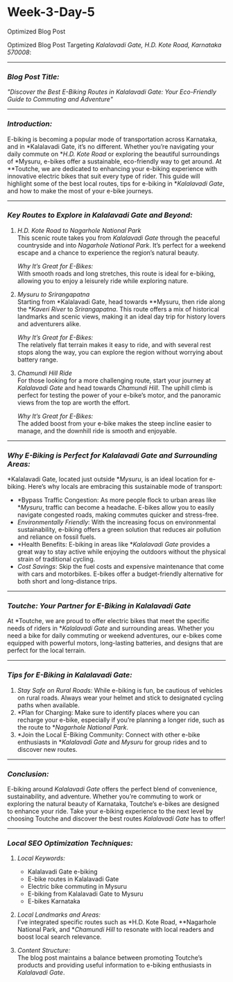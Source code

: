 # Week-3-Day-5
Optimized Blog Post

Optimized Blog Post Targeting *Kalalavadi Gate, H.D. Kote Road, Karnataka 570008*:

---

### *Blog Post Title:*
*"Discover the Best E-Biking Routes in Kalalavadi Gate: Your Eco-Friendly Guide to Commuting and Adventure"*

---

### *Introduction:*
E-biking is becoming a popular mode of transportation across Karnataka, and in *Kalalavadi Gate, it’s no different. Whether you’re navigating your daily commute on **H.D. Kote Road* or exploring the beautiful surroundings of *Mysuru, e-bikes offer a sustainable, eco-friendly way to get around. At **Toutche, we are dedicated to enhancing your e-biking experience with innovative electric bikes that suit every type of rider. This guide will highlight some of the best local routes, tips for e-biking in **Kalalavadi Gate*, and how to make the most of your e-bike journeys.

---

### *Key Routes to Explore in Kalalavadi Gate and Beyond:*

1. *H.D. Kote Road to Nagarhole National Park*  
   This scenic route takes you from *Kalalavadi Gate* through the peaceful countryside and into *Nagarhole National Park*. It’s perfect for a weekend escape and a chance to experience the region’s natural beauty.

   *Why It’s Great for E-Bikes:*  
   With smooth roads and long stretches, this route is ideal for e-biking, allowing you to enjoy a leisurely ride while exploring nature.

2. *Mysuru to Srirangapatna*  
   Starting from *Kalalavadi Gate, head towards **Mysuru, then ride along the **Kaveri River* to *Srirangapatna*. This route offers a mix of historical landmarks and scenic views, making it an ideal day trip for history lovers and adventurers alike.

   *Why It’s Great for E-Bikes:*  
   The relatively flat terrain makes it easy to ride, and with several rest stops along the way, you can explore the region without worrying about battery range.

3. *Chamundi Hill Ride*  
   For those looking for a more challenging route, start your journey at *Kalalavadi Gate* and head towards *Chamundi Hill*. The uphill climb is perfect for testing the power of your e-bike’s motor, and the panoramic views from the top are worth the effort.

   *Why It’s Great for E-Bikes:*  
   The added boost from your e-bike makes the steep incline easier to manage, and the downhill ride is smooth and enjoyable.

---

### *Why E-Biking is Perfect for Kalalavadi Gate and Surrounding Areas:*

*Kalalavadi Gate, located just outside **Mysuru*, is an ideal location for e-biking. Here’s why locals are embracing this sustainable mode of transport:

- *Bypass Traffic Congestion: As more people flock to urban areas like **Mysuru*, traffic can become a headache. E-bikes allow you to easily navigate congested roads, making commutes quicker and stress-free.
- *Environmentally Friendly*: With the increasing focus on environmental sustainability, e-biking offers a green solution that reduces air pollution and reliance on fossil fuels.
- *Health Benefits: E-biking in areas like **Kalalavadi Gate* provides a great way to stay active while enjoying the outdoors without the physical strain of traditional cycling.
- *Cost Savings*: Skip the fuel costs and expensive maintenance that come with cars and motorbikes. E-bikes offer a budget-friendly alternative for both short and long-distance trips.

---

### *Toutche: Your Partner for E-Biking in Kalalavadi Gate*
At *Toutche, we are proud to offer electric bikes that meet the specific needs of riders in **Kalalavadi Gate* and surrounding areas. Whether you need a bike for daily commuting or weekend adventures, our e-bikes come equipped with powerful motors, long-lasting batteries, and designs that are perfect for the local terrain.

---

### *Tips for E-Biking in Kalalavadi Gate:*

1. *Stay Safe on Rural Roads*: While e-biking is fun, be cautious of vehicles on rural roads. Always wear your helmet and stick to designated cycling paths when available.
2. *Plan for Charging: Make sure to identify places where you can recharge your e-bike, especially if you’re planning a longer ride, such as the route to **Nagarhole National Park*.
3. *Join the Local E-Biking Community: Connect with other e-bike enthusiasts in **Kalalavadi Gate* and *Mysuru* for group rides and to discover new routes.

---

### *Conclusion:*
E-biking around *Kalalavadi Gate* offers the perfect blend of convenience, sustainability, and adventure. Whether you’re commuting to work or exploring the natural beauty of Karnataka, Toutche’s e-bikes are designed to enhance your ride. Take your e-biking experience to the next level by choosing Toutche and discover the best routes *Kalalavadi Gate* has to offer!

---

### *Local SEO Optimization Techniques:*

1. *Local Keywords:*  
   - Kalalavadi Gate e-biking  
   - E-bike routes in Kalalavadi Gate  
   - Electric bike commuting in Mysuru  
   - E-biking from Kalalavadi Gate to Mysuru  
   - E-bikes Karnataka

2. *Local Landmarks and Areas:*  
   I’ve integrated specific routes such as *H.D. Kote Road, **Nagarhole National Park, and **Chamundi Hill* to resonate with local readers and boost local search relevance.

3. *Content Structure:*  
   The blog post maintains a balance between promoting Toutche’s products and providing useful information to e-biking enthusiasts in *Kalalavadi Gate*.

